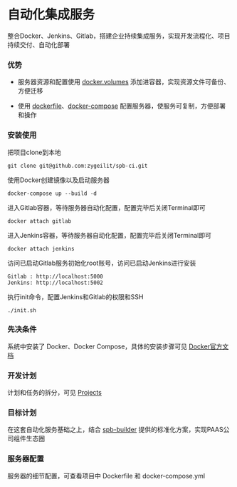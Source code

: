 # 自动化集成服务

整合Docker、Jenkins、Gitlab，搭建企业持续集成服务，实现开发流程化、项目持续交付、自动化部署

### 优势
* 服务器资源和配置使用 [docker.volumes](https://docs.docker.com/engine/admin/volumes/volumes) 添加进容器，实现资源文件可备份、方便迁移

* 使用 [dockerfile](https://docs.docker.com/engine/reference/builder/)、[docker-compose](https://docs.docker.com/compose/overview/) 配置服务器，使服务可复制，方便部署和操作

### 安装使用

把项目clone到本地
```
git clone git@github.com:zygeilit/spb-ci.git
```

使用Docker创建镜像以及启动服务器
```
docker-compose up --build -d
```

进入Gitlab容器，等待服务器自动化配置，配置完毕后关闭Terminal即可
```
docker attach gitlab
```
进入Jenkins容器，等待服务器自动化配置，配置完毕后关闭Terminal即可
```
docker attach jenkins
```

访问已启动Gitlab服务初始化root账号，访问已启动Jenkins进行安装
```
Gitlab : http://localhost:5000
Jenkins: http://localhost:5002
```

执行init命令，配置Jenkins和Gitlab的权限和SSH
```
./init.sh
```

### 先决条件

系统中安装了 Docker、Docker Compose，具体的安装步骤可见 [Docker官方文档](https://www.docker.com)

### 开发计划

计划和任务的拆分，可见 [Projects](https://github.com/zygeilit/spb-ci/projects/2)

### 目标计划

在这套自动化服务基础之上，结合 [spb-builder](https://github.com/zygeilit/spb-builder) 提供的标准化方案，实现PAAS公司组件生态圈

### 服务器配置

服务器的细节配置，可查看项目中 Dockerfile 和 docker-compose.yml
